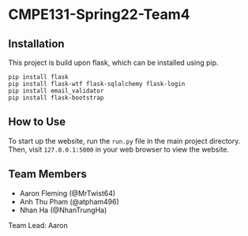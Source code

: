 # CMPE131-Spring22-Team4

<!-- Describe the project here -->

## Installation

This project is build upon flask, which can be installed using pip.
```
pip install flask
pip install flask-wtf flask-sqlalchemy flask-login
pip install email_validator
pip install flask-bootstrap
```

## How to Use

To start up the website, run the `run.py` file in the main project directory. \
Then, visit `127.0.0.1:5000` in your web browser to view the website.

## Team Members

- Aaron Fleming (@MrTwist64)
- Anh Thu Pham (@atpham496)
- Nhan Ha (@NhanTrungHa)

Team Lead: Aaron
